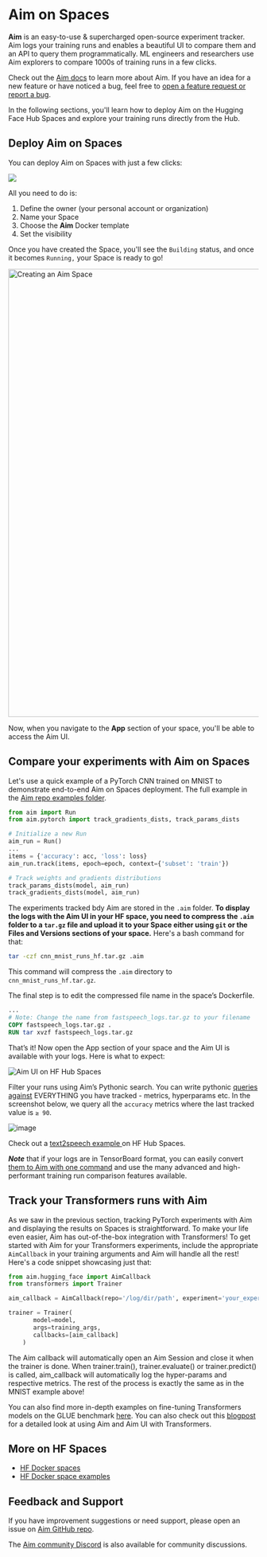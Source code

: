 # Aim on Spaces

**Aim** is an easy-to-use & supercharged open-source experiment tracker. Aim logs your training runs and enables a beautiful UI to compare them and an API to query them programmatically.
ML engineers and researchers use Aim explorers to compare 1000s of training runs in a few clicks.

Check out the [Aim docs](https://aimstack.readthedocs.io/en/latest/) to learn more about Aim. 
If you have an idea for a new feature or have noticed a bug, feel free to [open a feature request or report a bug](https://github.com/aimhubio/aim/issues/new/choose). 

In the following sections, you'll learn how to deploy Aim on the Hugging Face Hub Spaces and explore your training runs directly from the Hub. 

## Deploy Aim on Spaces

You can deploy Aim on Spaces with just a few clicks:

<a  href="https://huggingface.co/new-space?template=argilla/argilla-template-space">
    <img src="https://huggingface.co/datasets/huggingface/badges/raw/main/deploy-to-spaces-lg.svg" />
</a>

All you need to do is:
1. Define the owner (your personal account or organization)
2. Name your Space
3. Choose the **Aim** Docker template
4. Set the visibility

Once you have created the Space, you'll see the `Building` status, and once it becomes `Running,` your Space is ready to go!

<img src="https://user-images.githubusercontent.com/23078323/231592155-869148a0-9a92-475f-8ebe-34d4deb2abc2.png" alt="Creating an Aim Space" width=900 />

Now, when you navigate to the **App** section of your space, you'll be able to access the Aim UI.

## Compare your experiments with Aim on Spaces
Let's use a quick example of a PyTorch CNN trained on MNIST to demonstrate end-to-end Aim on Spaces deployment. 
The full example in the [Aim repo examples folder](https://github.com/aimhubio/aim/blob/main/examples/pytorch_track.py).

```python
from aim import Run
from aim.pytorch import track_gradients_dists, track_params_dists

# Initialize a new Run
aim_run = Run()
...
items = {'accuracy': acc, 'loss': loss}
aim_run.track(items, epoch=epoch, context={'subset': 'train'})

# Track weights and gradients distributions
track_params_dists(model, aim_run)
track_gradients_dists(model, aim_run)
```

The experiments tracked bdy Aim are stored in the `.aim` folder. **To display the logs with the Aim UI in your HF space, you need to compress the `.aim` folder to a `tar.gz` file and upload it to your Space either using `git` or the Files and Versions sections of your space.** 
Here's a bash command for that:

```bash
tar -czf cnn_mnist_runs_hf.tar.gz .aim
```
This command will compress the `.aim` directory to `cnn_mnist_runs_hf.tar.gz`. 

The final step is to edit the compressed file name in the space’s Dockerfile. 

```Dockerfile
...
# Note: Change the name from fastspeech_logs.tar.gz to your filename
COPY fastspeech_logs.tar.gz .
RUN tar xvzf fastspeech_logs.tar.gz
```
That’s it! Now open the App section of your space and the Aim UI is available with your logs.
Here is what to expect: 

![Aim UI on HF Hub Spaces](https://user-images.githubusercontent.com/67782184/224995208-692afbea-dfe0-4d2a-89ac-4ba552e49a98.png)

Filter your runs using Aim’s Pythonic search. You can write pythonic [queries against](https://aimstack.readthedocs.io/en/latest/using/search.html) EVERYTHING you have tracked - metrics, hyperparams etc.
In the screenshot below, we query all the `accuracy` metrics where the last tracked value is `≥ 90`.

![image](https://user-images.githubusercontent.com/67782184/224995427-db0d8a2b-1d48-46d1-b519-78a2d4d5d0aa.png)

Check out a [text2speech example ](https://huggingface.co/spaces/aimstack/text2speech/tree/main) on HF Hub Spaces.

**_Note_** that if your logs are in TensorBoard format, you can easily convert [them to Aim with one command](https://aimstack.readthedocs.io/en/latest/quick_start/convert_data.html#show-tensorboard-logs-in-aim) and use the many advanced and high-performant training run comparison features available.

## Track your Transformers runs with Aim

As we saw in the previous section, tracking PyTorch experiments with Aim and displaying the results on Spaces is straightforward. To make your life even easier, Aim has out-of-the-box integration with Transformers! 
To get started with Aim for your Transformers experiments, include the appropriate `AimCallback` in your training arguments and Aim will handle all the rest! Here's a code snippet showcasing just that:

```python
from aim.hugging_face import AimCallback
from transformers import Trainer

aim_callback = AimCallback(repo='/log/dir/path', experiment='your_experiment_name')

trainer = Trainer(
       model=model,
       args=training_args,
       callbacks=[aim_callback]
    )
```

The Aim callback will automatically open an Aim Session and close it when the trainer is done. 
When trainer.train(), trainer.evaluate() or trainer.predict() is called, aim_callback will automatically log the hyper-params and respective metrics. The rest of the process is exactly the same as in the MNIST example above!

You can also find more in-depth examples on fine-tuning Transformers models on the GLUE benchmark [here](https://github.com/aimhubio/aim/blob/main/examples/hugging_face_track.py). You can also check out this [blogpost](https://medium.com/aimstack/aim-v2-2-0-hugging-face-integration-57efa2eec104) for a detailed look at using Aim and Aim UI with Transformers.

## More on HF Spaces

- [HF Docker spaces](https://github.com/huggingface/hub-docs/blob/main/docs/hub/spaces-sdks-docker.md)
- [HF Docker space examples](https://github.com/huggingface/hub-docs/blob/main/docs/hub/spaces-sdks-docker.md)

## Feedback and Support

If you have improvement suggestions or need support, please open an issue on [Aim GitHub repo](https://github.com/aimhubio/aim). 

The [Aim community Discord](https://github.com/aimhubio/aim#-community) is also available for community discussions.

